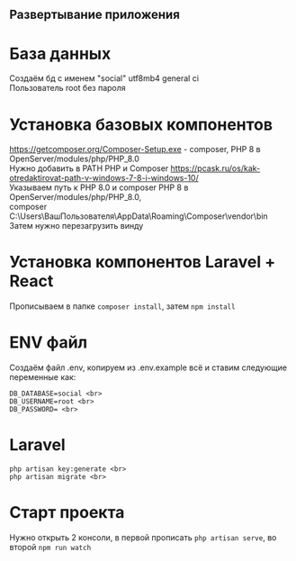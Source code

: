 ## Развертывание приложения <br>

# База данных <br>
Создаём бд с именем "social" utf8mb4 general ci <br>
Пользователь root без пароля <br>
# Установка базовых компонентов
https://getcomposer.org/Composer-Setup.exe - composer, PHP 8 в OpenServer/modules/php/PHP_8.0 <br>
Нужно добавить в PATH PHP и Composer https://pcask.ru/os/kak-otredaktirovat-path-v-windows-7-8-i-windows-10/ <br>
Указываем путь к PHP 8.0 и composer PHP 8 в OpenServer/modules/php/PHP_8.0, <br> 
composer C:\Users\ВашПользователя\AppData\Roaming\Composer\vendor\bin<br>
Затем нужно перезагрузить винду<br>
# Установка компонентов Laravel + React<br>
Прописываем в папке ```composer install```, затем ```npm install``` <br>

# ENV файл
Создаём файл .env, копируем из .env.example всё и ставим следующие переменные как: <br>
```
DB_DATABASE=social <br>
DB_USERNAME=root <br>
DB_PASSWORD= <br>
```
# Laravel<br>
```
php artisan key:generate <br>
php artisan migrate <br>
```
# Старт проекта <br>
Нужно открыть 2 консоли, в первой прописать ```php artisan serve```, во второй ```npm run watch```
